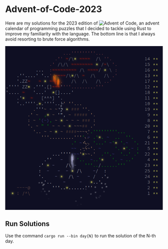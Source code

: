 # Advent-of-Code-2023
Here are my solutions for the 2023 edition of ![Advent of Code](https://adventofcode.com/2023), an advent calendar of programming puzzles that I decided to tackle using Rust to improve my familiarity with the language. The bottom line is that I always avoid resorting to brute force algorithms.

![Complete calendar](aoc-complete.png)

## Run Solutions
Use the command `cargo run --bin day{N}` to run the solution of the N-th day.
